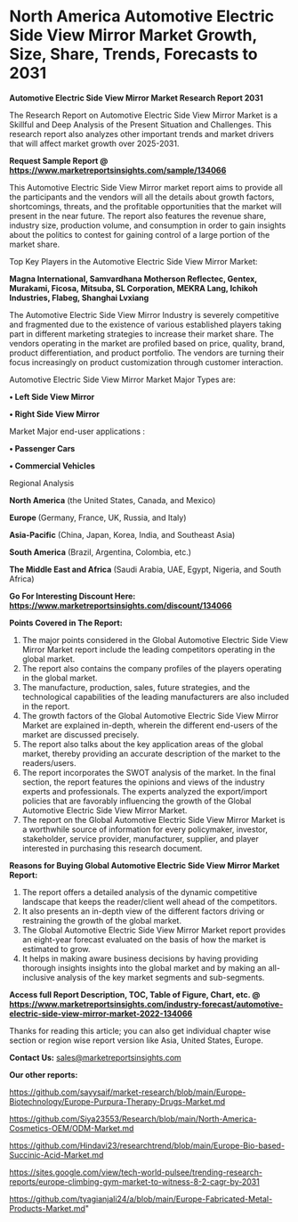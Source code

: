 # North America Automotive Electric Side View Mirror Market Growth, Size, Share, Trends, Forecasts to 2031

<strong>Automotive Electric Side View Mirror Market Research Report 2031</strong>

The Research Report on Automotive Electric Side View Mirror Market is a Skillful and Deep Analysis of the Present Situation and Challenges. This research report also analyzes other important trends and market drivers that will affect market growth over 2025-2031.

<strong>Request Sample Report @ <a href=https://www.marketreportsinsights.com/sample/134066>https://www.marketreportsinsights.com/sample/134066</a></strong>

This Automotive Electric Side View Mirror market report aims to provide all the participants and the vendors will all the details about growth factors, shortcomings, threats, and the profitable opportunities that the market will present in the near future. The report also features the revenue share, industry size, production volume, and consumption in order to gain insights about the politics to contest for gaining control of a large portion of the market share.

Top Key Players in the Automotive Electric Side View Mirror Market:

<strong>Magna International, Samvardhana Motherson Reflectec, Gentex, Murakami, Ficosa, Mitsuba, SL Corporation, MEKRA Lang, Ichikoh Industries, Flabeg, Shanghai Lvxiang</strong>

The Automotive Electric Side View Mirror Industry is severely competitive and fragmented due to the existence of various established players taking part in different marketing strategies to increase their market share. The vendors operating in the market are profiled based on price, quality, brand, product differentiation, and product portfolio. The vendors are turning their focus increasingly on product customization through customer interaction.

Automotive Electric Side View Mirror Market Major Types are:

<strong>• Left Side View Mirror

• Right Side View Mirror</strong>

Market Major end-user applications :

<strong>• Passenger Cars

• Commercial Vehicles</strong>

Regional Analysis

</u><strong><b>North America</b></strong> (the United States, Canada, and Mexico)

<strong><b>Europe </b></strong>(Germany, France, UK, Russia, and Italy)

<strong><b>Asia-Pacific</b></strong> (China, Japan, Korea, India, and Southeast Asia)

<strong><b>South America</b></strong> (Brazil, Argentina, Colombia, etc.)

<strong><b>The Middle East and Africa</b></strong> (Saudi Arabia, UAE, Egypt, Nigeria, and South Africa)

<strong>Go For Interesting Discount Here: <a href=https://www.marketreportsinsights.com/discount/134066>https://www.marketreportsinsights.com/discount/134066</a></strong>

<strong>Points Covered in The Report:</strong>
<ol>
  <li>The major points considered in the Global Automotive Electric Side View Mirror Market report include the leading competitors operating in the global market.</li>
  <li>The report also contains the company profiles of the players operating in the global market.</li>
  <li>The manufacture, production, sales, future strategies, and the technological capabilities of the leading manufacturers are also included in the report.</li>
  <li>The growth factors of the Global Automotive Electric Side View Mirror Market are explained in-depth, wherein the different end-users of the market are discussed precisely.</li>
  <li>The report also talks about the key application areas of the global market, thereby providing an accurate description of the market to the readers/users.</li>
  <li>The report incorporates the SWOT analysis of the market. In the final section, the report features the opinions and views of the industry experts and professionals. The experts analyzed the export/import policies that are favorably influencing the growth of the Global Automotive Electric Side View Mirror Market.</li>
  <li>The report on the Global Automotive Electric Side View Mirror Market is a worthwhile source of information for every policymaker, investor, stakeholder, service provider, manufacturer, supplier, and player interested in purchasing this research document.</li>
</ol>
<strong>Reasons for Buying Global Automotive Electric Side View Mirror Market Report:</strong>

<ol>
  <li>The report offers a detailed analysis of the dynamic competitive landscape that keeps the reader/client well ahead of the competitors.</li>
  <li>It also presents an in-depth view of the different factors driving or restraining the growth of the global market.</li>
  <li>The Global Automotive Electric Side View Mirror Market report provides an eight-year forecast evaluated on the basis of how the market is estimated to grow.</li>
  <li>It helps in making aware business decisions by having providing thorough insights insights into the global market and by making an all-inclusive analysis of the key market segments and sub-segments.</li>
</ol>
<strong>Access full Report Description, TOC, Table of Figure, Chart, etc. @ <a href=https://www.marketreportsinsights.com/industry-forecast/automotive-electric-side-view-mirror-market-2022-134066>https://www.marketreportsinsights.com/industry-forecast/automotive-electric-side-view-mirror-market-2022-134066</a></strong>


Thanks for reading this article; you can also get individual chapter wise section or region wise report version like Asia, United States, Europe.

<strong>Contact Us:</strong>
sales@marketreportsinsights.com

<strong>Our other reports:</strong>

<a href=https://github.com/sayysaif/market-research/blob/main/Europe-Biotechnology/Europe-Purpura-Therapy-Drugs-Market.md>https://github.com/sayysaif/market-research/blob/main/Europe-Biotechnology/Europe-Purpura-Therapy-Drugs-Market.md</a>

<a href=https://github.com/Siya23553/Research/blob/main/North-America-Cosmetics-OEM/ODM-Market.md>https://github.com/Siya23553/Research/blob/main/North-America-Cosmetics-OEM/ODM-Market.md</a>

<a href=https://github.com/Hindavi23/researchtrend/blob/main/Europe-Bio-based-Succinic-Acid-Market.md>https://github.com/Hindavi23/researchtrend/blob/main/Europe-Bio-based-Succinic-Acid-Market.md</a>

<a href=https://sites.google.com/view/tech-world-pulsee/trending-research-reports/europe-climbing-gym-market-to-witness-8-2-cagr-by-2031>https://sites.google.com/view/tech-world-pulsee/trending-research-reports/europe-climbing-gym-market-to-witness-8-2-cagr-by-2031</a>

<a href=https://github.com/tyagianjali24/a/blob/main/Europe-Fabricated-Metal-Products-Market.md>https://github.com/tyagianjali24/a/blob/main/Europe-Fabricated-Metal-Products-Market.md</a>"
